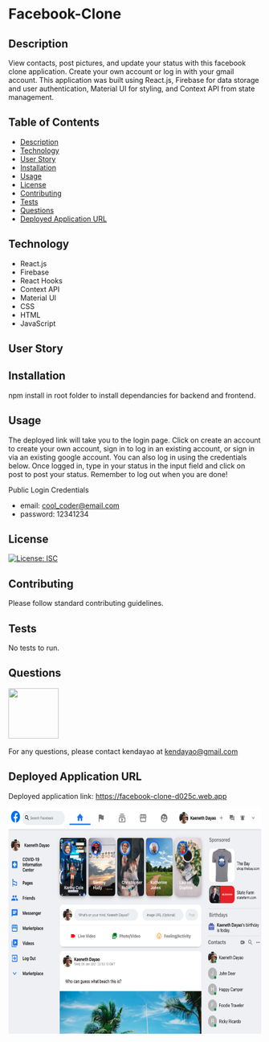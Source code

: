 # Facebook-Clone

## Description

View contacts, post pictures, and update your status with this facebook clone application. Create your own account or log in with your gmail account. This application was built using React.js, Firebase for data storage and user authentication, Material UI for styling, and Context API from state management.

## Table of Contents

- [Description](#description)
- [Technology](#technology)
- [User Story](#user-story)
- [Installation](#installation)
- [Usage](#usage)
- [License](#license)
- [Contributing](#contributing)
- [Tests](#tests)
- [Questions](#questions)
- [Deployed Application URL](#deployed-application-URL)

## Technology

- React.js
- Firebase
- React Hooks
- Context API
- Material UI
- CSS
- HTML
- JavaScript

## User Story

## Installation

npm install in root folder to install dependancies for backend and frontend.

## Usage

The deployed link will take you to the login page. Click on create an account to create your own account, sign in to log in an existing account, or sign in via an existing google account. You can also log in using the credentials below. Once logged in, type in your status in the input field and click on post to post your status. Remember to log out when you are done!

Public Login Credentials

- email: cool_coder@email.com
- password: 12341234

## License

[![License: ISC](https://img.shields.io/badge/License-ISC-blue.svg)](https://opensource.org/licenses/ISC)

## Contributing

Please follow standard contributing guidelines.

## Tests

No tests to run.

## Questions

<img src="https://avatars3.githubusercontent.com/u/62568395?v=4" width="100" height="100">

For any questions, please contact kendayao at kendayao@gmail.com

## Deployed Application URL

Deployed application link: https://facebook-clone-d025c.web.app

<img src="public/facebook-clone-home.png" width="600" height="450">

